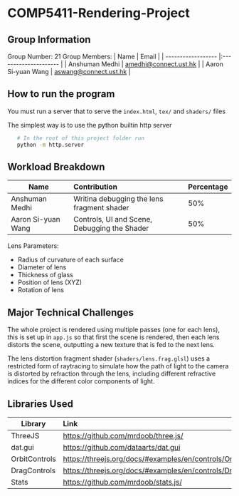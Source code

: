 # COMP5411-Rendering-Project

## Group Information
Group Number: 21
Group Members:
| Name               | Email                 |
| ------------------ |:--------------------- |
| Anshuman Medhi     | amedhi@connect.ust.hk |
| Aaron Si-yuan Wang | aswang@connect.ust.hk |

## How to run the program

You must run a server that to serve the `index.html`, `tex/` and `shaders/` files

The simplest way is to use the python builtin http server 

```bash
   # In the root of this project folder run
   python -m http.server
```


## Workload Breakdown
| Name               | Contribution                                 | Percentage |
| ------------------ |:---------------------------------------------|:---------- |
| Anshuman Medhi     | Writina debugging the lens fragment shader   | 50%        |
| Aaron Si-yuan Wang | Controls, UI and Scene, Debugging the Shader | 50%        |

Lens Parameters:

- Radius of curvature of each surface
- Diameter of lens
- Thickness of glass
- Position of lens (XYZ)
- Rotation of lens


## Major Technical Challenges

The whole project is rendered using multiple passes (one for each lens), this is set up in `app.js` so that first the scene is rendered, then each lens distorts the scene, outputting a new texture that is fed to the next lens.

The lens distortion fragment shader (`shaders/lens.frag.glsl`) uses a restricted form of raytracing to simulate how the path of light to the camera is distorted by refraction through the lens, including different refractive indices for the different color components of light.

## Libraries Used

| Library       | Link                                |
| -------       |:----------------------------------- |
| ThreeJS       | https://github.com/mrdoob/three.js/ |
| dat.gui       | https://github.com/dataarts/dat.gui |
| OrbitControls | https://threejs.org/docs/#examples/en/controls/OrbitControls |
| DragControls  | https://threejs.org/docs/#examples/en/controls/DragControls |
| Stats         | https://github.com/mrdoob/stats.js/ |
